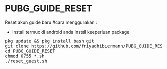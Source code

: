 # PUBG_GUIDE_RESET
Reset akun guide baru
#cara menggunakan :
- install termux di android anda 
install keeperluan package 
<pre>
pkg update && pkg install bash git 
git clone https://github.com/friyadhibiermann/PUBG_GUIDE_RESET
cd PUBG_GUIDE_RESET
chmod 0755 *.sh 
./reset_guest.sh

</pre>
